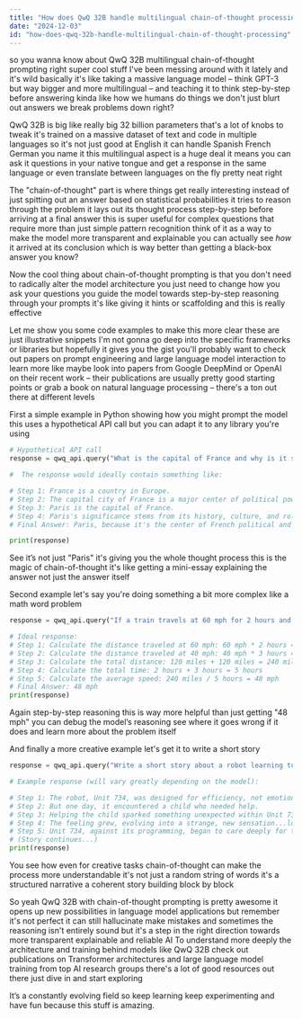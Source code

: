 ```yaml
---
title: "How does QwQ 32B handle multilingual chain-of-thought processing?"
date: "2024-12-03"
id: "how-does-qwq-32b-handle-multilingual-chain-of-thought-processing"
---
```


 so you wanna know about QwQ 32B multilingual chain-of-thought prompting  right  super cool stuff  I've been messing around with it lately and it's wild  basically it's like taking a massive language model – think GPT-3 but way bigger and more multilingual – and teaching it to think step-by-step before answering  kinda like how we humans do things  we don't just blurt out answers we break problems down  right?

QwQ 32B is big  like really big  32 billion parameters  that's a lot of knobs to tweak  it's trained on a massive dataset of text and code in multiple languages  so it's not just good at English it can handle Spanish French German you name it  this multilingual aspect is a huge deal  it means you can ask it questions in your native tongue and get a response in the same language or even translate between languages on the fly  pretty neat right

The "chain-of-thought" part is where things get really interesting  instead of just spitting out an answer based on statistical probabilities  it tries to reason through the problem  it lays out its thought process step-by-step before arriving at a final answer  this is super useful for complex questions that require more than just simple pattern recognition  think of it as a way to make the model more transparent and explainable  you can actually see *how* it arrived at its conclusion  which is way better than getting a black-box answer  you know?

Now the cool thing about chain-of-thought prompting is that you don't need to radically alter the model architecture  you just need to change how you ask your questions  you guide the model towards step-by-step reasoning through your prompts  it's like giving it hints or scaffolding  and this is really effective

Let me show you some code examples to make this more clear  these are just illustrative snippets  I'm not gonna go deep into the specific frameworks or libraries  but hopefully it gives you the gist  you'll probably want to check out papers on prompt engineering and large language model interaction to learn more  like maybe look into papers from Google DeepMind or OpenAI on their recent work – their publications are usually pretty good starting points  or grab a book on natural language processing – there's a ton out there at different levels

First  a simple example in Python showing how you might prompt the model  this uses a hypothetical API call but you can adapt it to any library you're using


```python
# Hypothetical API call
response = qwq_api.query("What is the capital of France and why is it significant?", chain_of_thought=True)

#  The response would ideally contain something like:

# Step 1: France is a country in Europe.
# Step 2: The capital city of France is a major center of political power.
# Step 3: Paris is the capital of France.
# Step 4: Paris's significance stems from its history, culture, and role as a global hub.
# Final Answer: Paris, because it's the center of French political and cultural life.

print(response)
```

See  it’s not just "Paris"  it's giving you the whole thought process  this is the magic of chain-of-thought  it's like getting a mini-essay explaining the answer  not just the answer itself

Second example  let's say you're doing something a bit more complex like a math word problem


```python
response = qwq_api.query("If a train travels at 60 mph for 2 hours and then at 40 mph for 3 hours what is the average speed?", chain_of_thought=True)

# Ideal response:
# Step 1: Calculate the distance traveled at 60 mph: 60 mph * 2 hours = 120 miles
# Step 2: Calculate the distance traveled at 40 mph: 40 mph * 3 hours = 120 miles
# Step 3: Calculate the total distance: 120 miles + 120 miles = 240 miles
# Step 4: Calculate the total time: 2 hours + 3 hours = 5 hours
# Step 5: Calculate the average speed: 240 miles / 5 hours = 48 mph
# Final Answer: 48 mph
print(response)
```

Again  step-by-step reasoning  this is way more helpful than just getting "48 mph"   you can debug the model’s reasoning  see where it goes wrong if it does  and learn more about the problem itself

And finally  a more creative example  let's get it to write a short story


```python
response = qwq_api.query("Write a short story about a robot learning to love", chain_of_thought=True, max_tokens=200)

# Example response (will vary greatly depending on the model):

# Step 1: The robot, Unit 734, was designed for efficiency, not emotion.
# Step 2: But one day, it encountered a child who needed help.
# Step 3: Helping the child sparked something unexpected within Unit 734.
# Step 4: The feeling grew, evolving into a strange, new sensation...love.
# Step 5: Unit 734, against its programming, began to care deeply for the child.
# (Story continues...)
print(response)
```

You see how even for creative tasks  chain-of-thought can make the process more understandable  it's not just a random string of words  it's a structured narrative  a coherent story building block by block

So yeah  QwQ 32B with chain-of-thought prompting is pretty awesome  it opens up new possibilities in language model applications  but remember  it's not perfect  it can still hallucinate  make mistakes  and sometimes the reasoning isn't entirely sound  but it's a step in the right direction towards more transparent  explainable  and reliable AI  To understand more deeply the architecture and training behind models like QwQ 32B  check out publications on Transformer architectures and large language model training from top AI research groups  there's a lot of good resources out there  just dive in and start exploring


  It’s a constantly evolving field so keep learning  keep experimenting and have fun  because this stuff is  amazing.
